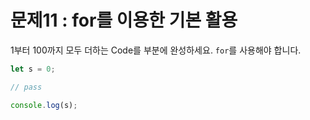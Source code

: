 # 문제11 : for를 이용한 기본 활용

1부터 100까지 모두 더하는 Code를 <pass> 부분에 완성하세요. `for`를 사용해야 합니다.

```jsx
let s = 0;

// pass

console.log(s);
```